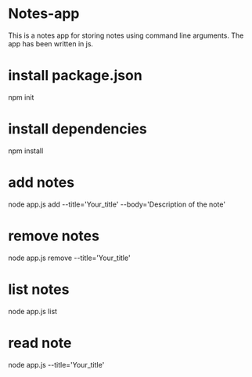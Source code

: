 # Notes-app

This is a notes app for storing notes using command line arguments. The app has been written in js.

# install package.json
npm init

# install dependencies
npm install

# add notes 
node app.js add --title='Your_title' --body='Description of the note'

# remove notes
node app.js remove --title='Your_title'

# list notes
node app.js list

# read note
node app.js --title='Your_title'
